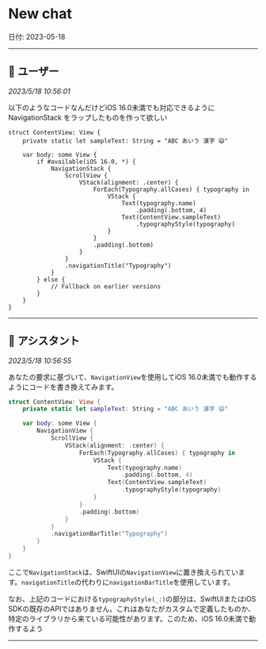 # New chat

日付: 2023-05-18

---

## 👤 ユーザー
*2023/5/18 10:56:01*

以下のようなコードなんだけどiOS 16.0未満でも対応できるように NavigationStack をラップしたものを作って欲しい

```
struct ContentView: View {
    private static let sampleText: String = "ABC あいう 漢字 😄"

    var body: some View {
        if #available(iOS 16.0, *) {
            NavigationStack {
                ScrollView {
                    VStack(alignment: .center) {
                        ForEach(Typography.allCases) { typography in
                            VStack {
                                Text(typography.name)
                                    .padding(.bottom, 4)
                                Text(ContentView.sampleText)
                                    .typographyStyle(typography)
                            }
                        }
                        .padding(.bottom)
                    }
                }
                .navigationTitle("Typography")
            }
        } else {
            // Fallback on earlier versions
        }
    }
}
```

---

## 🤖 アシスタント
*2023/5/18 10:56:55*

あなたの要求に基づいて、`NavigationView`を使用してiOS 16.0未満でも動作するようにコードを書き換えてみます。

```swift
struct ContentView: View {
    private static let sampleText: String = "ABC あいう 漢字 😄"

    var body: some View {
        NavigationView {
            ScrollView {
                VStack(alignment: .center) {
                    ForEach(Typography.allCases) { typography in
                        VStack {
                            Text(typography.name)
                                .padding(.bottom, 4)
                            Text(ContentView.sampleText)
                                .typographyStyle(typography)
                        }
                    }
                    .padding(.bottom)
                }
            }
            .navigationBarTitle("Typography")
        }
    }
}
```

ここで`NavigationStack`は、SwiftUIの`NavigationView`に置き換えられています。`navigationTitle`の代わりに`navigationBarTitle`を使用しています。

なお、上記のコードにおける`typographyStyle(_:)`の部分は、SwiftUIまたはiOS SDKの既存のAPIではありません。これはあなたがカスタムで定義したものか、特定のライブラリから来ている可能性があります。このため、iOS 16.0未満で動作するよう

---
